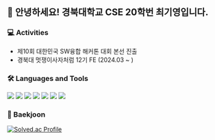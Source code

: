 👋 안녕하세요! 경북대학교 CSE 20학번 최기영입니다.
----------------
 ### 💻 Activities
* 제10회 대한민국 SW융합 해커톤 대회 본선 진출
* 경북대 멋쟁이사자처럼 12기 FE (2024.03 ~ )

### 🛠 Languages and Tools

<img src="https://img.shields.io/badge/CSS3-1572B6?style=plastic&logo=CSS3&logoColor=white"/> <img src="https://img.shields.io/badge/HTML5-E34F26?style=plastic&logo=HTML5&logoColor=white" /> <img src="https://img.shields.io/badge/JavaScript-F7DF1E?style=plastic&logo=JavaScript&logoColor=white" /> <img src="https://img.shields.io/badge/React-61DAFB?style=plastic&logo=React&logoColor=white" /> <img src="https://img.shields.io/badge/c-A8B9CC?style=plastic&logo=c&logoColor=white"/> <img src="https://img.shields.io/badge/github-181717?style=plastic&logo=github&logoColor=white"/> <img src="https://img.shields.io/badge/git-F05032?style=plastic&logo=git&logoColor=white"/>

### 🚩 Baekjoon

[![Solved.ac Profile](http://mazassumnida.wtf/api/v2/generate_badge?boj=rldud1237)](https://solved.ac/rldud1237/)
